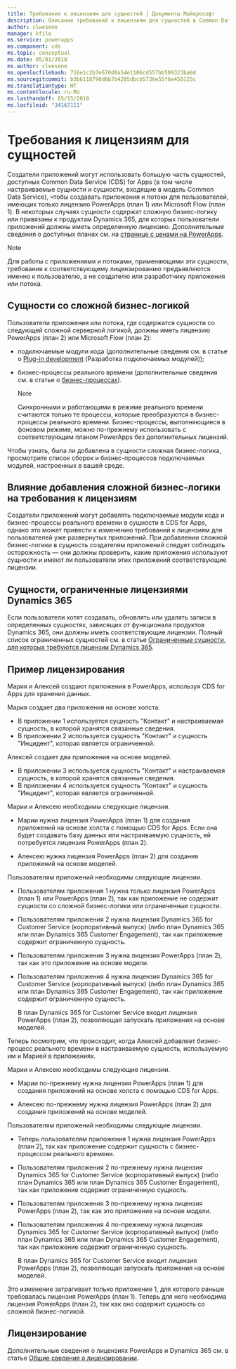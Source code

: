 ```yaml
---
title: Требования к лицензиям для сущностей | Документы Майкрософт
description: Описание требований к лицензиям для сущностей в Common Data Service (CDS) for Apps.
author: clwesene
manager: kfile
ms.service: powerapps
ms.component: cds
ms.topic: conceptual
ms.date: 05/01/2018
ms.author: clwesene
ms.openlocfilehash: 716e1c2b7e670d8a54e1106cd557bb509323ba8d
ms.sourcegitcommit: b3b6118790d6b7b4285dbcb5736e55f6e450125c
ms.translationtype: HT
ms.contentlocale: ru-RU
ms.lasthandoff: 05/15/2018
ms.locfileid: "34167111"
---
```

# <a name="license-requirements-for-entities"></a>Требования к лицензиям для сущностей
Создатели приложений могут использовать большую часть сущностей, доступных Common Data Service (CDS) for Apps (в том числе настраиваемые сущности и сущности, входящие в модель Common Data Service), чтобы создавать приложения и потоки для пользователей, имеющих только лицензию PowerApps (план 1) или Microsoft Flow (план 1). В некоторых случаях сущности содержат сложную бизнес-логику или привязаны к продуктам Dynamics 365, для которых пользователи приложений должны иметь определенную лицензию. Дополнительные сведения о доступных планах см. на [странице с ценами на PowerApps](https://powerapps.microsoft.com/pricing).

> [!NOTE]
> Для работы с приложениями и потоками, применяющими эти сущности, требования к соответствующему лицензированию предъявляются именно к пользователю, а не создателю или разработчику приложения или потока.

## <a name="entities-with-complex-business-logic"></a>Сущности со сложной бизнес-логикой
Пользователи приложения или потока, где содержатся сущности со следующей сложной серверной логикой, должны иметь лицензию PowerApps (план 2) или Microsoft Flow (план 2):

* подключаемые модули кода (дополнительные сведения см. в статье о [Plug-in development](https://docs.microsoft.com/dynamics365/customer-engagement/developer/plugin-development) (Разработка подключаемых модулей));
* бизнес-процессы реального времени (дополнительные сведения см. в статье о [бизнес-процессах](https://docs.microsoft.com/dynamics365/customer-engagement/customize/workflow-processes)).

    > [!NOTE]
    >  Синхронными и работающими в режиме реального времени считаются только те процессы, которые преобразуются в бизнес-процессы реального времени. Бизнес-процессы, выполняющиеся в фоновом режиме, можно по-прежнему использовать с соответствующим планом PowerApps без дополнительных лицензий.

Чтобы узнать, была ли добавлена в сущности сложная бизнес-логика, просмотрите список сборок и бизнес-процессов подключаемых модулей, настроенных в вашей среде.

## <a name="impacting-license-requirements-when-adding-complex-business-logic"></a>Влияние добавления сложной бизнес-логики на требования к лицензиям
Создатели приложений могут добавлять подключаемые модули кода и бизнес-процессы реального времени в сущности в CDS for Apps, однако это может привести к изменению требований к лицензиям для пользователей уже развернутых приложений. При добавлении сложной бизнес-логики в сущность создателям приложений следует соблюдать осторожность — они должны проверить, какие приложения используют сущности и имеют ли пользователи этих приложений соответствующие лицензии.

## <a name="entities-restricted-to-dynamics-365-licenses"></a>Сущности, ограниченные лицензиями Dynamics 365
Если пользователи хотят создавать, обновлять или удалять записи в определенных сущностях, зависящих от функционала продуктов Dynamics 365, они должны иметь соответствующие лицензии. Полный список ограниченных сущностей см. в статье [Ограниченные сущности, для которых требуются лицензии Dynamics 365](data-platform-restricted-entities.md).

## <a name="licensing-example"></a>Пример лицензирования
Мария и Алексей создают приложения в PowerApps, используя CDS for Apps для хранения данных.

Мария создает два приложения на основе холста.

* В приложении 1 используется сущность "Контакт" и настраиваемая сущность, в которой хранятся связанные сведения.
* В приложении 2 используется сущность "Контакт" и сущность "Инцидент", которая является ограниченной.

Алексей создает два приложения на основе моделей.

* В приложении 3 используется сущность "Контакт" и настраиваемая сущность, в которой хранятся связанные сведения.
* В приложении 4 используется сущность "Контакт" и сущность "Инцидент", которая является ограниченной.

Марии и Алексею необходимы следующие лицензии.
* Марии нужна лицензия PowerApps (план 1) для создания приложений на основе холста с помощью CDS for Apps. Если она будет создавать базу данных или настраиваемую сущность, ей потребуется лицензия PowerApps (план 2).

* Алексею нужна лицензия PowerApps (план 2) для создания приложений на основе моделей.

Пользователям приложений необходимы следующие лицензии.
* Пользователям приложения 1 нужна только лицензия PowerApps (план 1) или PowerApps (план 2), так как приложение не содержит сущности со сложной бизнес-логики или ограниченные сущности.

* Пользователям приложения 2 нужна лицензия Dynamics 365 for Customer Service (корпоративный выпуск) (либо план Dynamics 365 или план Dynamics 365 Customer Engagement), так как приложение содержит ограниченную сущность.

* Пользователям приложения 3 нужна лицензия PowerApps (план 2), так как это приложение на основе модели.

* Пользователям приложения 4 нужна лицензия Dynamics 365 for Customer Service (корпоративный выпуск) (либо план Dynamics 365 или план Dynamics 365 Customer Engagement), так как приложение содержит ограниченную сущность.

    В план Dynamics 365 for Customer Service входит лицензия PowerApps (план 2), позволяющая запускать приложения на основе моделей.

Теперь посмотрим, что происходит, когда Алексей добавляет бизнес-процесс реального времени в настраиваемую сущность, используемую им и Марией в приложениях.

Марии и Алексею необходимы следующие лицензии.
* Марии по-прежнему нужна лицензия PowerApps (план 1) для создания приложений на основе холста с помощью CDS for Apps.

* Алексею по-прежнему нужна лицензия PowerApps (план 2) для создания приложений на основе моделей.

Пользователям приложений необходимы следующие лицензии.
* Теперь пользователям приложения 1 нужна лицензия PowerApps (план 2), так как приложение содержит сущность с бизнес-процессом реального времени.

* Пользователям приложения 2 по-прежнему нужна лицензия Dynamics 365 for Customer Service (корпоративный выпуск) (либо план Dynamics 365 или план Dynamics 365 Customer Engagement), так как приложение содержит ограниченную сущность. 

* Пользователям приложения 3 по-прежнему нужна лицензия PowerApps (план 2), так как это приложение на основе модели.

* Пользователям приложения 4 по-прежнему нужна лицензия Dynamics 365 for Customer Service (корпоративный выпуск) (либо план Dynamics 365 или план Dynamics 365 Customer Engagement), так как приложение содержит ограниченную сущность.

    В план Dynamics 365 for Customer Service входит лицензия PowerApps (план 2), позволяющая запускать приложения на основе моделей.

Это изменение затрагивает только приложение 1, для которого раньше требовалась лицензия PowerApps (план 1). Теперь для него необходима лицензия PowerApps (план 2), так как оно содержит сущность со сложной бизнес-логикой. 

## <a name="licensing"></a>Лицензирование
Дополнительные сведения о лицензиях PowerApps и Dynamics 365 см. в статье [Общие сведения о лицензировании](../../administrator/pricing-billing-skus.md).
